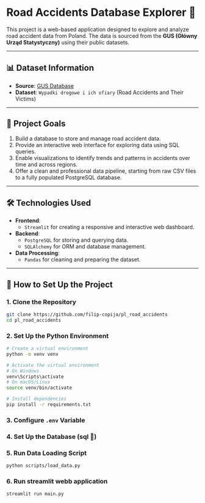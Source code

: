 # Road Accidents Database Explorer 🚦

This project is a web-based application designed to explore and analyze road accident data from Poland. The data is sourced from the **GUS (Główny Urząd Statystyczny)** using their public datasets.

---

## 📊 Dataset Information

- **Source**: [GUS Database](https://bdl.stat.gov.pl/bdl/start)
- **Dataset**: `Wypadki drogowe i ich ofiary` (Road Accidents and Their Victims)

---

## 🎯 Project Goals

1. Build a database to store and manage road accident data.
2. Provide an interactive web interface for exploring data using SQL queries.
3. Enable visualizations to identify trends and patterns in accidents over time and across regions.
4. Offer a clean and professional data pipeline, starting from raw CSV files to a fully populated PostgreSQL database.

---

## 🛠️ Technologies Used

- **Frontend**:
  - `Streamlit` for creating a responsive and interactive web dashboard.
- **Backend**:
  - `PostgreSQL` for storing and querying data.
  - `SQLAlchemy` for ORM and database management.
- **Data Processing**:
  - `Pandas` for cleaning and preparing the dataset.

---

## 🚀 How to Set Up the Project

### 1. Clone the Repository
```bash
git clone https://github.com/filip-copija/pl_road_accidents
cd pl_road_accidents
```
### 2. Set Up the Python Environment
```bash
# Create a virtual environment
python -m venv venv

# Activate the virtual environment
# On Windows
venv\Scripts\activate
# On macOS/Linux
source venv/bin/activate

# Install dependencies
pip install -r requirements.txt
```
### 3. Configure `.env` Variable
### 4. Set Up the Database (sql 📂)
### 5. Run Data Loading Script
```bash
python scripts/load_data.py
```
### 6. Run streamlit webb application
```bash
streamlit run main.py
```
